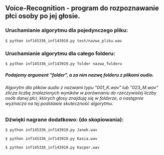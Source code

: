 ## Voice-Recognition - program do rozpoznawanie płci osoby po jej głosie.

### Uruchamianie algorytmu dla pojedynczego pliku:
```
$ python inf145336_inf143919.py test/nazwa_pliku.wav
```

### Uruchamianie algorytmu dla całego folderu:
```
$ python inf145336_inf143919.py folder nazwa_folderu
```
##### Podajemy argument "folder", a za nim nazwę folderu z plikami audio.
###### Algorytm dla plików audio z nazwami typu "001_K.wav" lub "023_M.wav" zlicza liczbę znalezionych wyników w porównaniu do rzeczywistej liczby osób danej płci, których głosy znajdują się w folderze, a następnie wyznacza na tej podstawie skuteczność algorytmu.

### Dźwięki nagrane dodatkowo: (do skopiowania):
```
$ python inf145336_inf143919.py Janek.wav
```
```
$ python inf145336_inf143919.py Kasia.wav
```
```
$ python inf145336_inf143919.py Kacper.wav
```
